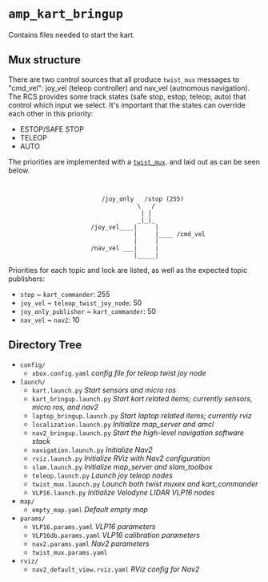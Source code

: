 # `amp_kart_bringup`

Contains files needed to start the kart.

## Mux structure

There are two control sources that all produce `twist_mux` messages to "cmd_vel": joy_vel (teleop controller) and nav_vel (autnomous navigation).
The RCS provides some track states (safe stop, estop, teleop, auto) that control which input we select. It's important that the states can override each other in this priority:

- ESTOP/SAFE STOP
- TELEOP
- AUTO

The priorities are implemented with a [`twist_mux`](http://wiki.ros.org/twist_mux).
and laid out as can be seen below.

```


                          /joy_only   /stop (255)
                                    \   /
                                     | |
                                    _|_|_
                       /joy_vel____|     |
                                   |     |____ /cmd_vel
                                   |     |
                       /nav_vel ___|     |
                                   |_____|

```

Priorities for each topic and lock are listed, as well as the expected topic publishers:

- `stop` ~ `kart_commander`: 255
- `joy_vel` ~ `teleop_twist_joy_node`: 50
- `joy_only_publisher` ~ `kart_commander`: 50
- `nav_vel` ~ `nav2`: 10

## Directory Tree

- `config/`
  - `xbox.config.yaml` _config file for teleop twist joy node_
- `launch/`
  - `kart.launch.py` _Start sensors and micro ros_
  - `kart_bringup.launch.py` _Start kart related items; currently sensors, micro ros, and nav2_
  - `laptop_bringup.launch.py` _Start laptop related items; currently rviz_
  - `localization.launch.py` _Initialize map_server and amcl_
  - `nav2_bringup.launch.py` _Start the high-level navigation software stack_
  - `navigation.launch.py` _Initialize Nav2_
  - `rviz.launch.py` _Initialize RViz with Nav2 configuration_
  - `slam.launch.py` _Initialize map_server and slam_toolbox_
  - `teleop.launch.py` _Launch joy teleop nodes_
  - `twist_mux.launch.py` _Launch both twist muxex and kart_commander_
  - `VLP16.launch.py` _Initialize Velodyne LIDAR VLP16 nodes_
- `map/`
  - `empty_map.yaml` _Default empty map_
- `params/`
  - `VLP16.params.yaml` _VLP16 parameters_
  - `VLP16db.params.yaml` _VLP16 calibration parameters_
  - `nav2.params.yaml` _Nav2 parameters_
  - `twist_mux.params.yaml`
- `rviz/`
  - `nav2_default_view.rviz.yaml` _RViz config for Nav2_
